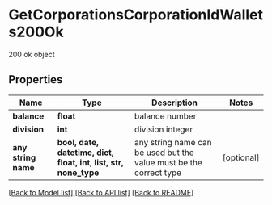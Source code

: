 # GetCorporationsCorporationIdWallets200Ok

200 ok object

## Properties
Name | Type | Description | Notes
------------ | ------------- | ------------- | -------------
**balance** | **float** | balance number | 
**division** | **int** | division integer | 
**any string name** | **bool, date, datetime, dict, float, int, list, str, none_type** | any string name can be used but the value must be the correct type | [optional]

[[Back to Model list]](../README.md#documentation-for-models) [[Back to API list]](../README.md#documentation-for-api-endpoints) [[Back to README]](../README.md)


